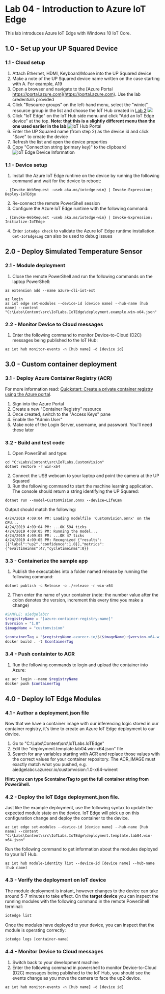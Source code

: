 # Lab 04 - Introduction to Azure IoT Edge

This lab introduces Azure IoT Edge with Windows 10 IoT Core.

## 1.0 - Set up your UP Squared Device

### 1.1 - Cloud setup

1. Attach Ethernet, HDMI, Keyboard/Mouse into the UP Squared device
1. Make a note of the UP Squared device name written on the case starting with A. For example, A19 
1. Open a browser and navigate to the [Azure Portal https://portal.azure.com](https://portal.azure.com). Use the lab credentials provided
1. Click "Resource groups" on the left-hand menu, select the "winiot" resource group in the list and choose the IoT Hub created in [Lab 2](./Lab02.md#11---deploy-azure-iot-hub)
![](./media/2_azure5.png)
1. Click "IoT Edge" on the IoT Hub side menu and click "Add an IoT Edge device" at the top. **Note: that this is a slightly different menu than the one used earlier in the lab**
![IoT Hub Portal](./media/4_SelectIoTEdge.png)
1. Enter the UP Squared name (from step 2) as the device id and click "Save" to create the device
1. Refresh the list and open the device properties
1. Copy "Connection string (primary key)" to the clipboard
![IoT Edge Device Information](./media/4_CopyConnectionStringIoTEdge.png)


### 1.1 - Device setup

1. Install the Azure IoT Edge runtime on the device by running the following command and wait for the device to reboot:

```
. {Invoke-WebRequest -useb aka.ms/iotedge-win} | Invoke-Expression; Deploy-IoTEdge
```

2. Re-connect the remote PowerShell session 
3. Configure the Azure IoT Edge runtime with the following command:

```
. {Invoke-WebRequest -useb aka.ms/iotedge-win} | Invoke-Expression; Initialize-IoTEdge
```

4. Enter ```iotedge check``` to validate the Azure IoT Edge runtime installation. ```Get-IoTEdgeLog``` can also be used to debug issues


## 2.0 - Deploy Simulated Temperature Sensor

### 2.1 - Module deployment

1. Close the remote PowerShell and run the following commands on the laptop PowerShell:

```
az extension add --name azure-cli-iot-ext

az login
az iot edge set-modules --device-id [device name] --hub-name [hub name] --content "C:\Labs\Content\src\IoTLabs.IoTEdge\deployment.example.win-x64.json"
```

### 2.2 - Monitor Device to Cloud messages

1. Enter the following command to monitor Device-to-Cloud (D2C) messages being published to the IoT Hub:

```
az iot hub monitor-events -n [hub name] -d [device id]
```
 
## 3.0 - Custom container deployment

### 3.1 - Deploy Azure Container Registry (ACR)

For more information read: [Quickstart: Create a private container registry using the Azure portal](https://docs.microsoft.com/en-us/azure/container-registry/container-registry-get-started-portal).

1. Sign into the Azure Portal
1. Create a new "Container Registry" resource
1. Once created, switch to the "Access Keys" pane
1. Enable the "Admin User"
1. Make note of the Login Server, username, and password. You'll need these later


### 3.2 - Build and test code

1. Open PowerShell and type: 

```
cd "C:\Labs\Content\src\IoTLabs.CustomVision"
dotnet restore -r win-x64
```

2. Connect the USB webcam to your laptop and point the camera at the UP Squared
4. Run the following command to start the machine learning application. The console should return a string identifying the UP Squared: 

```
dotnet run --model=CustomVision.onnx --device=LifeCam
```

Output should match the following:

```
4/24/2019 4:09:04 PM: Loading modelfile 'CustomVision.onnx' on the CPU...
4/24/2019 4:09:04 PM: ...OK 594 ticks
4/24/2019 4:09:05 PM: Running the model...
4/24/2019 4:09:05 PM: ...OK 47 ticks
4/24/2019 4:09:05 PM: Recognized {"results":[{"label":"up2","confidence":1.0}],"metrics":{"evaltimeinms":47,"cycletimeinms":0}}
```

### 3.3 - Containerize the sample app 

1.  Publish the executables into a folder named release by running the following command:

```
dotnet publish -c Release -o ./release -r win-x64
```

2. Then enter the name of your container (note: the number value after the colon denotes the version, increment this every time you make a change)
```powershell
#SAMPLE: aiedgelabcr
$registryName = "[azure-container-registry-name]"
$version = "1.0"
$imageName = "customvision"

$containerTag = "$registryName.azurecr.io/$($imageName):$version-x64-winent"
docker build . -t $containerTag
```


### 3.4 - Push containter to ACR

1. Run the following commands to login and upload the container into Azure:

```powershell
az acr login --name $registryName
docker push $containerTag
```

## 4.0 - Deploy IoT Edge Modules

### 4.1 - Author a deployment.json file

Now that we have a container image with our inferencing logic stored in our container registry, it's time to create an Azure IoT Edge deployment to our device.

1. Go to "C:\Labs\Content\src\IoTLabs.IoTEdge"
1. Edit the "deployment.template.lab04.win-x64.json" file
1. Search for any variables starting with ACR and replace those values with the correct values for your container repository. The ACR_IMAGE must exactly match what you pushed, e.g. aiedgelabcr.azurecr.io/customvision:1.0-x64-winent

**Hint: you can type $containerTag to get the full container string from PowerShell.**


### 4.2 - Deploy the IoT Edge deployment.json file. 

Just like the example deployment, use the following syntax to update the expected module state on the device. IoT Edge will pick up on this configuration change and deploy the container to the device.

```
az iot edge set-modules --device-id [device name] --hub-name [hub name] --content "C:\Labs\Content\src\IoTLabs.IoTEdge\deployment.template.lab04.win-x64.json"
```

Run the following command to get information about the modules deployed to your IoT Hub.
```
az iot hub module-identity list --device-id [device name] --hub-name [hub name]
```

### 4.3 - Verify the deployment on IoT device

The module deployment is instant, however changes to the device can take around 5-7 minutes to take effect. On the **target device** you can inspect the running modules with the following command in the remote PowerShell terminal:

```powershell
iotedge list
```

Once the modules have deployed to your device, you can inspect that the module is operating correctly:

```powershell
iotedge logs [container-name]
```


### 4.4 - Monitor Device to Cloud messages

1. Switch back to your development machine
1. Enter the following command in powershell to monitor Device-to-Cloud (D2C) messages being published to the IoT Hub, you should see the events change as you move the camera to face the up2 device.

```
az iot hub monitor-events -n [hub name] -d [device id]
```
